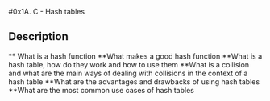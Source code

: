 #0x1A. C - Hash tables
## Description
** What is a hash function
**What makes a good hash function
**What is a hash table, how do they work and how to use them
**What is a collision and what are the main ways of dealing with collisions in the context of a hash table
**What are the advantages and drawbacks of using hash tables
**What are the most common use cases of hash tables
